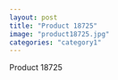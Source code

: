 ```yaml
---
layout: post
title: "Product 18725"
image: "product18725.jpg"
categories: "category1"
---
```

Product 18725
